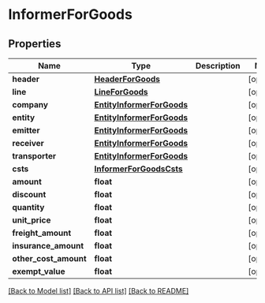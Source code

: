 # InformerForGoods

## Properties
Name | Type | Description | Notes
------------ | ------------- | ------------- | -------------
**header** | [**HeaderForGoods**](HeaderForGoods.md) |  | [optional] 
**line** | [**LineForGoods**](LineForGoods.md) |  | [optional] 
**company** | [**EntityInformerForGoods**](EntityInformerForGoods.md) |  | [optional] 
**entity** | [**EntityInformerForGoods**](EntityInformerForGoods.md) |  | [optional] 
**emitter** | [**EntityInformerForGoods**](EntityInformerForGoods.md) |  | [optional] 
**receiver** | [**EntityInformerForGoods**](EntityInformerForGoods.md) |  | [optional] 
**transporter** | [**EntityInformerForGoods**](EntityInformerForGoods.md) |  | [optional] 
**csts** | [**InformerForGoodsCsts**](InformerForGoodsCsts.md) |  | [optional] 
**amount** | **float** |  | [optional] 
**discount** | **float** |  | [optional] 
**quantity** | **float** |  | [optional] 
**unit_price** | **float** |  | [optional] 
**freight_amount** | **float** |  | [optional] 
**insurance_amount** | **float** |  | [optional] 
**other_cost_amount** | **float** |  | [optional] 
**exempt_value** | **float** |  | [optional] 

[[Back to Model list]](../README.md#documentation-for-models) [[Back to API list]](../README.md#documentation-for-api-endpoints) [[Back to README]](../README.md)


